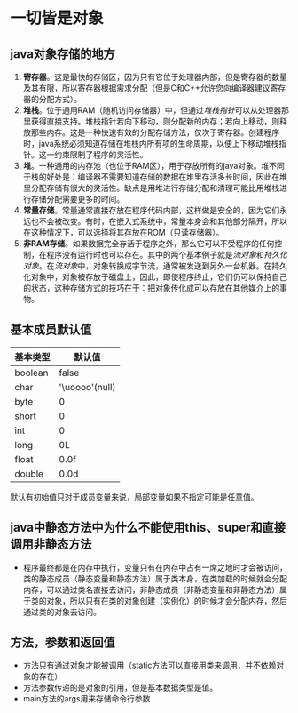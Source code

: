 # 一切皆是对象

## java对象存储的地方

1. **寄存器**。这是最快的存储区，因为只有它位于处理器内部，但是寄存器的数量及其有限，所以寄存器根据需求分配（但是C和C++允许您向编译器建议寄存器的分配方式）。
1. **堆栈**。位于通用RAM（随机访问存储器）中，但通过*堆栈指针*可以从处理器那里获得直接支持。堆栈指针若向下移动，则分配新的内存；若向上移动，则释放那些内存。这是一种快速有效的分配存储方法，仅次于寄存器。创建程序时，java系统必须知道存储在堆栈内所有项的生命周期，以便上下移动堆栈指针。这一约束限制了程序的灵活性。
1. **堆**。一种通用的内存池（也位于RAM区），用于存放所有的java对象。堆不同于栈的好处是：编译器不需要知道存储的数据在堆里存活多长时间，因此在堆里分配存储有很大的灵活性。缺点是用堆进行存储分配和清理可能比用堆栈进行存储分配需要更多的时间。
1. **常量存储**。常量通常直接存放在程序代码内部，这样做是安全的，因为它们永远也不会被改变。有时，在嵌入式系统中，常量本身会和其他部分隔开，所以在这种情况下，可以选择将其存放在ROM（只读存储器）。
1. **非RAM存储**。如果数据完全存活于程序之外，那么它可以不受程序的任何控制，在程序没有运行时也可以存在。其中的两个基本例子就是*流对象*和*持久化对象*。在*流对象*中，对象转换成字节流，通常被发送到另外一台机器。在持久化对象中，对象被存放于磁盘上，因此，即使程序终止，它们仍可以保持自己的状态，这种存储方式的技巧在于：把对象传化成可以存放在其他媒介上的事物。 

## 基本成员默认值

基本类型|默认值
---|---|
boolean|false|
char|'\uoooo'(null)|
byte|0|
short|0|
int|0|
long|0L|
float|0.0f|
double|0.0d|

默认有初始值只对于成员变量来说，局部变量如果不指定可能是任意值。

##  java中静态方法中为什么不能使用this、super和直接调用非静态方法

+ 程序最终都是在内存中执行，变量只有在内存中占有一席之地时才会被访问，类的静态成员（静态变量和静态方法）属于类本身，在类加载的时候就会分配内存，可以通过类名直接去访问，非静态成员（非静态变量和非静态方法）属于类的对象，所以只有在类的对象创建（实例化）的时候才会分配内存，然后通过类的对象去访问。

## 方法，参数和返回值

+ 方法只有通过对象才能被调用（static方法可以直接用类来调用，并不依赖对象的存在）
+ 方法参数传递的是对象的引用，但是基本数据类型是值。
+ main方法的args用来存储命令行参数

